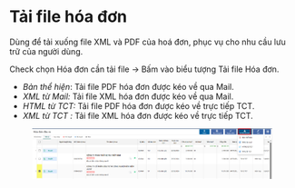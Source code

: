 # Tải file hóa đơn

Dùng để tải xuống file XML và PDF của hoá đơn, phục vụ cho nhu cầu lưu trữ của người dùng.

Check chọn Hóa đơn cần tải file -> Bấm vào biểu tượng Tải file Hóa đơn.

* _Bản thể hiện_: Tải file PDF hóa đơn được kéo về qua Mail.
* _XML từ Mail:_ Tải file XML hóa đơn được kéo về qua Mail.
* _HTML từ TCT:_  Tải file PDF hóa đơn được kéo về trực tiếp TCT.
* _XML từ TCT :_ Tải file XML hóa đơn được kéo về trực tiếp TCT.

<figure><img src="../.gitbook/assets/image (13).png" alt=""><figcaption></figcaption></figure>
